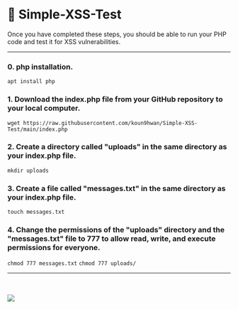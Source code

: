 # 🎪 Simple-XSS-Test
Once you have completed these steps, you should be able to run your PHP code and test it for XSS vulnerabilities.
<hr>

### 0. php installation.
`apt install php`
### 1. Download the index.php file from your GitHub repository to your local computer.
`wget https://raw.githubusercontent.com/koun9hwan/Simple-XSS-Test/main/index.php`
### 2. Create a directory called "uploads" in the same directory as your index.php file.
`mkdir uploads`
### 3. Create a file called "messages.txt" in the same directory as your index.php file.
`touch messages.txt`
### 4. Change the permissions of the "uploads" directory and the "messages.txt" file to 777 to allow read, write, and execute permissions for everyone.
`chmod 777 messages.txt` `chmod 777 uploads/`
<hr>
<br><br>
<img src="https://github.com/koun9hwan/Simple-XSS-Test/blob/main/Simple_XSS_Test.png">
